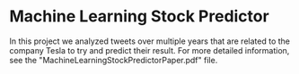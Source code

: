 # Machine Learning Stock Predictor

In this project we analyzed tweets over multiple years that are related to the company Tesla to try and predict their result. For more detailed information, see the 
"MachineLearningStockPredictorPaper.pdf" file.
